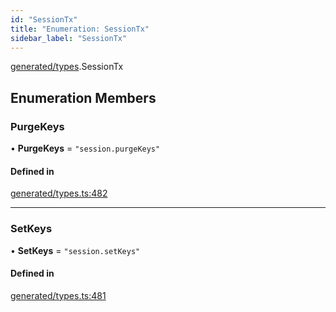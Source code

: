 ```yaml
---
id: "SessionTx"
title: "Enumeration: SessionTx"
sidebar_label: "SessionTx"
---
```


[generated/types](../../../../modules/Generated/Types/Types.md).SessionTx

## Enumeration Members

### PurgeKeys

• **PurgeKeys** = ``"session.purgeKeys"``

#### Defined in

[generated/types.ts:482](https://github.com/PolymeshAssociation/polymesh-sdk/blob/d4e2c127f/src/generated/types.ts#L482)

___

### SetKeys

• **SetKeys** = ``"session.setKeys"``

#### Defined in

[generated/types.ts:481](https://github.com/PolymeshAssociation/polymesh-sdk/blob/d4e2c127f/src/generated/types.ts#L481)
